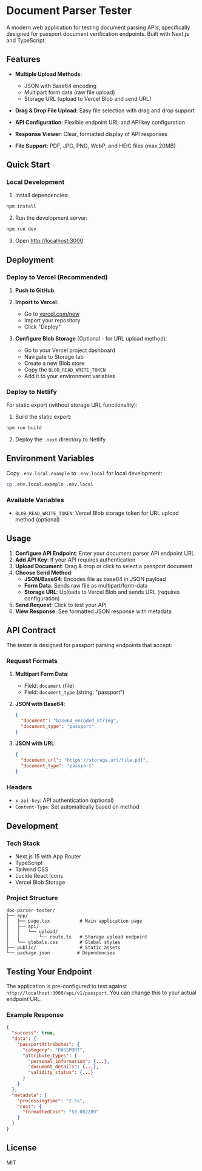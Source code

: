 # Document Parser Tester

A modern web application for testing document parsing APIs, specifically designed for passport document verification endpoints. Built with Next.js and TypeScript.

## Features

- **Multiple Upload Methods**:
  - JSON with Base64 encoding
  - Multipart form data (raw file upload)
  - Storage URL (upload to Vercel Blob and send URL)

- **Drag & Drop File Upload**: Easy file selection with drag and drop support
- **API Configuration**: Flexible endpoint URL and API key configuration
- **Response Viewer**: Clear, formatted display of API responses
- **File Support**: PDF, JPG, PNG, WebP, and HEIC files (max 20MB)

## Quick Start

### Local Development

1. Install dependencies:
```bash
npm install
```

2. Run the development server:
```bash
npm run dev
```

3. Open [http://localhost:3000](http://localhost:3000)

## Deployment

### Deploy to Vercel (Recommended)

1. **Push to GitHub**
2. **Import to Vercel**:
   - Go to [vercel.com/new](https://vercel.com/new)
   - Import your repository
   - Click "Deploy"

3. **Configure Blob Storage** (Optional - for URL upload method):
   - Go to your Vercel project dashboard
   - Navigate to Storage tab
   - Create a new Blob store
   - Copy the `BLOB_READ_WRITE_TOKEN`
   - Add it to your environment variables

### Deploy to Netlify

For static export (without storage URL functionality):

1. Build the static export:
```bash
npm run build
```

2. Deploy the `.next` directory to Netlify

## Environment Variables

Copy `.env.local.example` to `.env.local` for local development:

```bash
cp .env.local.example .env.local
```

### Available Variables

- `BLOB_READ_WRITE_TOKEN`: Vercel Blob storage token for URL upload method (optional)

## Usage

1. **Configure API Endpoint**: Enter your document parser API endpoint URL
2. **Add API Key**: If your API requires authentication
3. **Upload Document**: Drag & drop or click to select a passport document
4. **Choose Send Method**:
   - **JSON/Base64**: Encodes file as base64 in JSON payload
   - **Form Data**: Sends raw file as multipart/form-data
   - **Storage URL**: Uploads to Vercel Blob and sends URL (requires configuration)
5. **Send Request**: Click to test your API
6. **View Response**: See formatted JSON response with metadata

## API Contract

The tester is designed for passport parsing endpoints that accept:

### Request Formats

1. **Multipart Form Data**:
   - Field: `document` (file)
   - Field: `document_type` (string: "passport")

2. **JSON with Base64**:
   ```json
   {
     "document": "base64_encoded_string",
     "document_type": "passport"
   }
   ```

3. **JSON with URL**:
   ```json
   {
     "document_url": "https://storage.url/file.pdf",
     "document_type": "passport"
   }
   ```

### Headers
- `x-api-key`: API authentication (optional)
- `Content-Type`: Set automatically based on method

## Development

### Tech Stack
- Next.js 15 with App Router
- TypeScript
- Tailwind CSS
- Lucide React Icons
- Vercel Blob Storage

### Project Structure
```
doc-parser-tester/
├── app/
│   ├── page.tsx           # Main application page
│   ├── api/
│   │   └── upload/
│   │       └── route.ts   # Storage upload endpoint
│   └── globals.css        # Global styles
├── public/                # Static assets
└── package.json          # Dependencies
```

## Testing Your Endpoint

The application is pre-configured to test against `http://localhost:3000/api/v1/passport`. You can change this to your actual endpoint URL.

### Example Response
```json
{
  "success": true,
  "data": {
    "passportAttributes": {
      "category": "PASSPORT",
      "attribute_types": {
        "personal_information": {...},
        "document_details": {...},
        "validity_status": {...}
      }
    }
  },
  "metadata": {
    "processingTime": "2.5s",
    "cost": {
      "formattedCost": "$0.002289"
    }
  }
}
```

## License

MIT